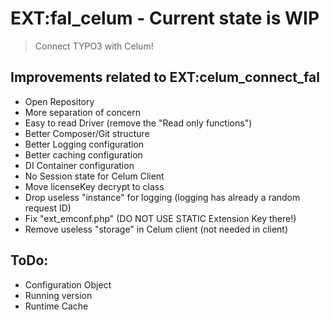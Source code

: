 # EXT:fal_celum - Current state is WIP

> Connect TYPO3 with Celum!

## Improvements related to EXT:celum_connect_fal

- Open Repository
- More separation of concern
- Easy to read Driver (remove the "Read only functions")
- Better Composer/Git structure
- Better Logging configuration
- Better caching configuration
- DI Container configuration
- No Session state for Celum Client
- Move licenseKey decrypt to class
- Drop useless "instance" for logging (logging has already a random request ID)
- Fix "ext_emconf.php" (DO NOT USE STATIC Extension Key there!)
- Remove useless "storage" in Celum client (not needed in client)

## ToDo:

- Configuration Object
- Running version
- Runtime Cache
